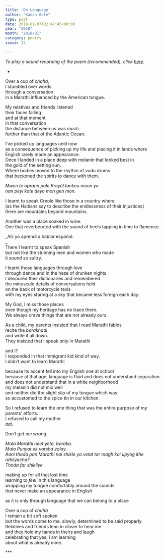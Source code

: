 ```yaml
---
title: 'On Language'
author: "Kanan Gole"
type: post
date: 2018-01-07T02:47:45+00:00
year: "2018"
month: "2018/01"
category: poetry
issue: 25

---
```

_To play a sound recording of the poem (recommended), click [here][1]._

*

Over a cup of _chaha_,  
I stumbled over words  
through a conversation  
in a Marathi influenced by the American tongue.

My relatives and friends listened  
their faces falling  
and at that moment  
in that conversation  
the distance between us was much  
further than that of the Atlantic Ocean. 

I’ve picked up languages until now  
as a consequence of picking up my life and placing it in lands where  
English rarely made an appearance.  
Once I landed in a place deep with melanin that looked best in  
the gold of the setting sun.  
Where bodies moved to the rhythm of vudu drums  
that beckoned the spirits to dance with them. 

_Mwen te aprann pale Kreyòl tankou moun yo  
nan peyi kote deyo mon gen mon._

I learnt to speak Creole like those in a country where  
(as the Haitians say to describe the endlessness of their injustices)  
there are mountains beyond mountains.

Another was a place soaked in wine.  
One that reverberated with the sound of heels tapping in time to flamenco.

_Allí yo aprendí a hablar español.  
_  
There I learnt to speak Spanish  
but not like the stunning men and women who made  
it sound so sultry.

I learnt those languages through love  
through dance and in the haze of drunken nights.  
I devoured their dictionaries and remembered  
the minuscule details of conversations held  
on the back of motorcycle taxis  
with my eyes staring at a sky that became less foreign each day. 

My God, I miss those places  
even though my heritage has no trace there.  
We always crave things that are not already ours.

As a child, my parents insisted that I read Marathi fables  
recite the _barakhadi_  
and write it all down.  
They insisted that I speak only in Marathi 

and I?  
I responded in that immigrant kid kind of way.  
I didn’t want to learn Marathi

because its accent fell into my English one at school  
because at that age, language is fluid and does not understand separation  
and does not understand that in a white neighborhood  
my melanin did not mix well  
and neither did the slight slip of my tongue which was  
so accustomed to the spice tin in our kitchen.

So I refused to learn the one thing that was the entire purpose of my parents’ efforts.  
I refused to call my mother  
_aai_. 

Don’t get me wrong. 

_Mala Marathi neet yeta, baraka.  
Mala Punyat ek varsha zalay.  
Aani thoda pan Marathi nai shikle ya velat tar magh kai upyog ithe rahilyacha?  
Thoda far shikliye_

making up for all that lost time  
learning to _feel_ in this language  
wrapping my tongue comfortably around the sounds  
that never make an appearance in English

as it is only through language that we can belong to a place

Over a cup of _chaha_  
I remain a bit soft spoken  
but the words come to me, slowly, determined to be said properly.  
Relatives and friends lean in closer to hear me  
and they hold my hands in theirs and laugh  
celebrating that yes, I am learning  
about what is already mine. 

\***

 [1]: http://bombayliterarymagazine.com/wp-content/uploads/2018/01/“On-Language”-Kanan-Gole.mp3
